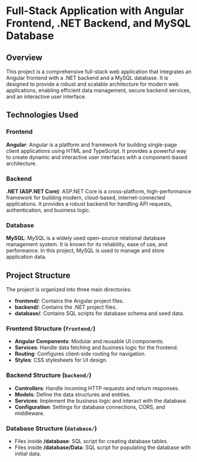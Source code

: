 # Full-Stack Application with Angular Frontend, .NET Backend, and MySQL Database

## Overview
This project is a comprehensive full-stack web application that integrates an Angular frontend with a .NET backend and a MySQL database. It is designed to provide a robust and scalable architecture for modern web applications, enabling efficient data management, secure backend services, and an interactive user interface.

## Technologies Used

### Frontend
**Angular**: Angular is a platform and framework for building single-page client applications using HTML and TypeScript. It provides a powerful way to create dynamic and interactive user interfaces with a component-based architecture.

### Backend
**.NET (ASP.NET Core)**: ASP.NET Core is a cross-platform, high-performance framework for building modern, cloud-based, internet-connected applications. It provides a robust backend for handling API requests, authentication, and business logic.

### Database
**MySQL**: MySQL is a widely used open-source relational database management system. It is known for its reliability, ease of use, and performance. In this project, MySQL is used to manage and store application data.

## Project Structure
The project is organized into three main directories:

- **frontend/**: Contains the Angular project files.
- **backend/**: Contains the .NET project files.
- **database/**: Contains SQL scripts for database schema and seed data.

### Frontend Structure (`frontend/`)
- **Angular Components**: Modular and reusable UI components.
- **Services**: Handle data fetching and business logic for the frontend.
- **Routing**: Configures client-side routing for navigation.
- **Styles**: CSS stylesheets for UI design.

### Backend Structure (`backend/`)
- **Controllers**: Handle incoming HTTP requests and return responses.
- **Models**: Define the data structures and entities.
- **Services**: Implement the business logic and interact with the database.
- **Configuration**: Settings for database connections, CORS, and middleware.

### Database Structure (`database/`)
- Files inside **/database**: SQL script for creating database tables.
- Files inside **/database/Data**: SQL script for populating the database with initial data.
